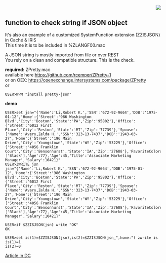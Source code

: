 <p align="right"><img src="https://github.com/isc-at/CPIPE/blob/master/archived.jpg"/></p>

## function  to check string if JSON object     
It's also an example of a customized SystemFunction extension (ZZISJSON) in Caché & IRIS    
This time it is to be included in %ZLANGF00.mac    

A JSON string is mostly imported from file or over REST    
You rely on a clean and compatible structure. This is the check.   

__required:__    ZPretty.mac  
available here https://github.com/rcemper/ZPretty-1    
or on OEX: https://openexchange.intersystems.com/package/ZPretty   
or
```
USER>WPM "install pretty-json"
```
__demo__
```
USER>set jsn="{'Name':'Li,Robert K.','SSN':'672-92-9664','DOB':'1975-01-12','Home':{'Street':'986 Washington Blvd','City':'Boston','State':'PA','Zip':'95802'},'Office':{'Street':'6012 First Place','City':'Reston','State':'MT','Zip':'77739'},'Spouse':{'Name':'Avery,Zelda H.','SSN':'323-13-7437','DOB':'1943-03-27','Home':{'Street':'196 Main Drive','City':'Youngstown','State':'WY','Zip':'53229'},'Office':{'Street':'4056 Franklin Court','City':'Bensonhurst','State':'IA','Zip':'27688'},'FavoriteColors':['Black'],'Age':77},'Age':45,'Title':'Associate Marketing Manager','Salary':10421}"
USER>ZWRITE jsn  
jsn="{'Name':'Li,Robert K.','SSN':'672-92-9664','DOB':'1975-01-12','Home':{'Street':'986 Washington Blvd','City':'Boston','State':'PA','Zip':'95802'},'Office':{'Street':'6012 First Place','City':'Reston','State':'MT','Zip':'77739'},'Spouse':{'Name':'Avery,Zelda H.','SSN':'323-13-7437','DOB':'1943-03-27','Home':{'Street':'196 Main Drive','City':'Youngstown','State':'WY','Zip':'53229'},'Office':{'Street':'4056 Franklin Court','City':'Bensonhurst','State':'IA','Zip':'27688'},'FavoriteColors':['Black'],'Age':77},'Age':45,'Title':'Associate Marketing Manager','Salary':10421}"

USER>if $ZZISJSON(jsn) write "OK"   
OK

USER>set is(1)=$ZZISJSON(jsn),is(2)=$ZZISJSON(jsn_",home:") zwrite is   
is(1)=1
is(2)=0

```

[Article in DC](https://community.intersystems.com/post/function-check-if-string-json-object)  

